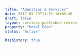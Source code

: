 ```yaml
---
title: "Amenities & Services"
date: 2017-09-25T11:31:18+05:30
draft: false
layout: services-published-review
property: "Hotel Eden"
status: "Active"

hashistory: true

---
```


